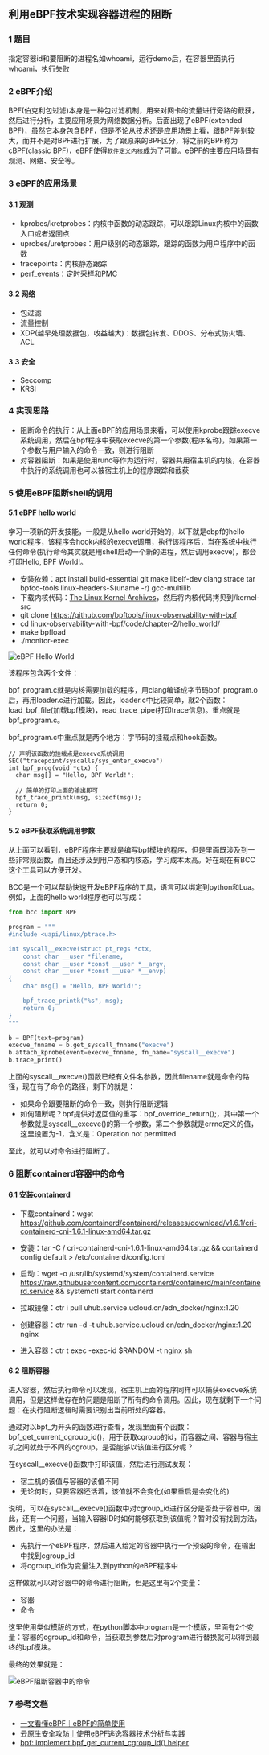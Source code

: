 ## 利用eBPF技术实现容器进程的阻断

### 1 题目

指定容器id和要阻断的进程名如whoami，运行demo后，在容器里面执行whoami，执行失败

### 2 eBPF介绍

BPF(伯克利包过滤)本身是一种包过滤机制，用来对网卡的流量进行旁路的截获，然后进行分析，主要应用场景为网络数据分析。后面出现了eBPF(extended BPF)，虽然它本身包含BPF，但是不论从技术还是应用场景上看，跟BPF差别较大，而并不是对BPF进行扩展，为了跟原来的BPF区分，将之前的BPF称为cBPF(classic BPF)，eBPF使得`软件定义内核`成为了可能。eBPF的主要应用场景有观测、网络、安全等。

### 3 eBPF的应用场景

#### 3.1 观测

* kprobes/kretprobes：内核中函数的动态跟踪，可以跟踪Linux内核中的函数入口或者返回点
* uprobes/uretprobes：用户级别的动态跟踪，跟踪的函数为用户程序中的函数
* tracepoints：内核静态跟踪
* perf_events：定时采样和PMC

#### 3.2 网络

* 包过滤
* 流量控制
* XDP(越早处理数据包，收益越大)：数据包转发、DDOS、分布式防火墙、ACL

#### 3.3 安全

* Seccomp
* KRSI

### 4 实现思路

* 阻断命令的执行：从上面eBPF的应用场景来看，可以使用kprobe跟踪execve系统调用，然后在bpf程序中获取execve的第一个参数(程序名称)，如果第一个参数与用户输入的命令一致，则进行阻断
* 对容器阻断：如果是使用runc等作为运行时，容器共用宿主机的内核，在容器中执行的系统调用也可以被宿主机上的程序跟踪和截获

### 5 使用eBPF阻断shell的调用

#### 5.1 eBPF hello world

学习一项新的开发技能，一般是从hello world开始的，以下就是ebpf的hello world程序，该程序会hook内核的execve调用，执行该程序后，当在系统中执行任何命令(执行命令其实就是用shell启动一个新的进程，然后调用execve)，都会打印Hello, BPF World!。

* 安装依赖：apt install build-essential git make libelf-dev clang strace tar bpfcc-tools linux-headers-$(uname -r) gcc-multilib
* 下载内核代码：[The Linux Kernel Archives](https://www.kernel.org/)，然后将内核代码拷贝到/kernel-src
* git clone https://github.com/bpftools/linux-observability-with-bpf
* cd linux-observability-with-bpf/code/chapter-2/hello_world/
* make bpfload
* ./monitor-exec

![eBPF Hello World](https://github.com/luofengmacheng/container_doc/blob/master/ebpf/pics/ebpf_hello_world.jpg)

该程序包含两个文件：

bpf_program.c就是内核需要加载的程序，用clang编译成字节码bpf_program.o后，再用loader.c进行加载。因此，loader.c中比较简单，就2个函数：load_bpf_file(加载bpf模块)，read_trace_pipe(打印trace信息)。重点就是bpf_program.c。

bpf_program.c中重点就是两个地方：字节码的挂载点和hook函数。

```
// 声明该函数的挂载点是execve系统调用
SEC("tracepoint/syscalls/sys_enter_execve")
int bpf_prog(void *ctx) {
  char msg[] = "Hello, BPF World!";

  // 简单的打印上面的输出即可
  bpf_trace_printk(msg, sizeof(msg));
  return 0;
}
```

#### 5.2 eBPF获取系统调用参数

从上面可以看到，eBPF程序主要就是编写bpf模块的程序，但是里面既涉及到一些非常规函数，而且还涉及到用户态和内核态，学习成本太高。好在现在有BCC这个工具可以方便开发。

BCC是一个可以帮助快速开发eBPF程序的工具，语言可以绑定到python和Lua。例如，上面的hello world程序也可以写成：

``` python
from bcc import BPF

program = """
#include <uapi/linux/ptrace.h>

int syscall__execve(struct pt_regs *ctx,
    const char __user *filename,
    const char __user *const __user *__argv,
    const char __user *const __user *__envp)
{
    char msg[] = "Hello, BPF World!";

    bpf_trace_printk("%s", msg);
    return 0;
}
"""

b = BPF(text=program)
execve_fnname = b.get_syscall_fnname("execve")
b.attach_kprobe(event=execve_fnname, fn_name="syscall__execve")
b.trace_print()
```

上面的syscall__execve()函数已经有文件名参数，因此filename就是命令的路径，现在有了命令的路径，剩下的就是：

* 如果命令跟要阻断的命令一致，则执行阻断逻辑
* 如何阻断呢？bpf提供对返回值的重写：bpf_override_return();，其中第一个参数就是syscall__execve()的第一个参数，第二个参数就是errno定义的值，这里设置为-1，含义是：Operation not permitted

至此，就可以对命令进行阻断了。

### 6 阻断containerd容器中的命令

#### 6.1 安装containerd

* 下载containerd：wget https://github.com/containerd/containerd/releases/download/v1.6.1/cri-containerd-cni-1.6.1-linux-amd64.tar.gz
* 安装：tar -C / cri-containerd-cni-1.6.1-linux-amd64.tar.gz && containerd config default > /etc/containerd/config.toml
* 启动：wget -o /usr/lib/systemd/system/containerd.service https://raw.githubusercontent.com/containerd/containerd/main/containerd.service && systemctl start containerd

* 拉取镜像：ctr i pull uhub.service.ucloud.cn/edn_docker/nginx:1.20
* 创建容器：ctr run -d -t uhub.service.ucloud.cn/edn_docker/nginx:1.20 nginx
* 进入容器：ctr t exec -exec-id $RANDOM -t nginx sh

#### 6.2 阻断容器

进入容器，然后执行命令可以发现，宿主机上面的程序同样可以捕获execve系统调用，但是这样做存在的问题是阻断了所有的命令调用。因此，现在就剩下一个问题：在执行阻断逻辑时需要识别出当前所处的容器。

通过对以bpf_为开头的函数进行查看，发现里面有个函数：bpf_get_current_cgroup_id()，用于获取cgroup的id，而容器之间、容器与宿主机之间就处于不同的cgroup，是否能够以该值进行区分呢？

在syscall__execve()函数中打印该值，然后进行测试发现：

* 宿主机的该值与容器的该值不同
* 无论何时，只要容器还活着，该值就不会变化(如果重启是会变化的)

说明，可以在syscall__execve()函数中对cgroup_id进行区分是否处于容器中，因此，还有一个问题，当输入容器ID时如何能够获取到该值呢？暂时没有找到方法，因此，这里的办法是：

* 先执行一个eBPF程序，然后进入给定的容器中执行一个预设的命令，在输出中找到cgroup_id
* 将cgroup_id作为变量注入到python的eBPF程序中

这样做就可以对容器中的命令进行阻断，但是这里有2个变量：

* 容器
* 命令

这里使用类似模版的方式，在python脚本中program是一个模版，里面有2个变量：容器的cgroup_id和命令，当获取到参数后对program进行替换就可以得到最终的bpf模块。

最终的效果就是：

![eBPF阻断容器中的命令](https://github.com/luofengmacheng/container_doc/blob/master/ebpf/pics/ebpf_interrupt_containerd_container.jpeg)

### 7 参考文档

* [一文看懂eBPF｜eBPF的简单使用](https://mp.weixin.qq.com/s/V-5k1mX5JRA0lWLXJ2AxpA)
* [云原生安全攻防｜使用eBPF逃逸容器技术分析与实践](https://security.tencent.com/index.php/blog/msg/206)
* [bpf: implement bpf_get_current_cgroup_id() helper](https://patchwork.ozlabs.org/project/netdev/patch/20180603225943.2370719-2-yhs@fb.com/)